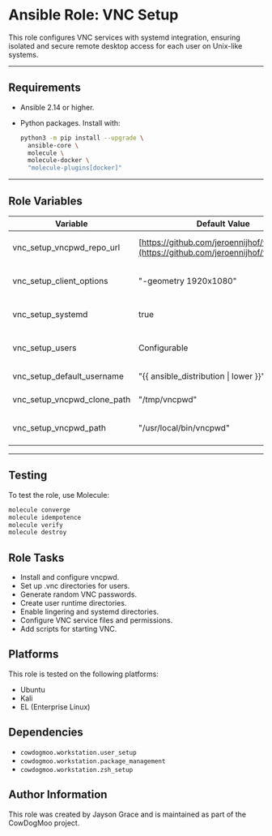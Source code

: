 # Ansible Role: VNC Setup

This role configures VNC services with systemd integration, ensuring isolated
and secure remote desktop access for each user on Unix-like systems.

---

## Requirements

- Ansible 2.14 or higher.
- Python packages. Install with:

  ```bash
  python3 -m pip install --upgrade \
    ansible-core \
    molecule \
    molecule-docker \
    "molecule-plugins[docker]"
  ```

---

## Role Variables

| Variable                    | Default Value                                                                            | Description                       |
| --------------------------- | ---------------------------------------------------------------------------------------- | --------------------------------- |
| vnc_setup_vncpwd_repo_url   | [https://github.com/jeroennijhof/vncpwd.git](https://github.com/jeroennijhof/vncpwd.git) | URL for cloning vncpwd repo.      |
| vnc_setup_client_options    | "-geometry 1920x1080"                                                                    | VNC client configuration options. |
| vnc_setup_systemd           | true                                                                                     | Enable/disable systemd setup.     |
| vnc_setup_users             | Configurable                                                                             | List of users for VNC setup.      |
| vnc_setup_default_username  | "{{ ansible_distribution \| lower }}"                                                    | Default username.                 |
| vnc_setup_vncpwd_clone_path | "/tmp/vncpwd"                                                                            | Clone path for vncpwd repo.       |
| vnc_setup_vncpwd_path       | "/usr/local/bin/vncpwd"                                                                  | Path for vncpwd executable.       |

---

## Testing

To test the role, use Molecule:

```bash
molecule converge
molecule idempotence
molecule verify
molecule destroy
```

## Role Tasks

- Install and configure vncpwd.
- Set up .vnc directories for users.
- Generate random VNC passwords.
- Create user runtime directories.
- Enable lingering and systemd directories.
- Configure VNC service files and permissions.
- Add scripts for starting VNC.

## Platforms

This role is tested on the following platforms:

- Ubuntu
- Kali
- EL (Enterprise Linux)

## Dependencies

- `cowdogmoo.workstation.user_setup`
- `cowdogmoo.workstation.package_management`
- `cowdogmoo.workstation.zsh_setup`

## Author Information

This role was created by Jayson Grace and is maintained as part of
the CowDogMoo project.
